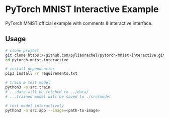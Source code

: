 # PyTorch MNIST Interactive Example

PyTorch MNIST official example with comments & interactive interface.

## Usage

```bash
# clone project
git clone https://github.com/pyliaorachel/pytorch-mnist-interactive.git
cd pytorch-mnist-interactive

# install dependencies
pip3 install -r requirements.txt

# train & test model
python3 -m src.train
# ...data will be fetched to ../data/
# ...trained model will be saved to ./src/model

# test model interactively
python3 -m src.app --image=<path-to-image>
```
